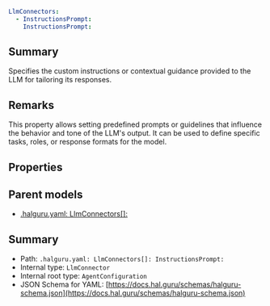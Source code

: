 <!--
title: InstructionsPrompt
version: DEBUG
generated: true
date: 2025-04-06
node: This file is generated by the command-line program: `halguru manual --generate-docs`
-->


```yaml
LlmConnectors:
  - InstructionsPrompt:
    InstructionsPrompt:
```

## Summary

Specifies the custom instructions or contextual guidance provided to the LLM for tailoring its responses.

## Remarks

This property allows setting predefined prompts or guidelines that influence the behavior and tone of the LLM's output. It can be used to define specific tasks, roles, or response formats for the model.

## Properties


## Parent models

* [.halguru.yaml: LlmConnectors[]:]((halguru)-llmconnectors-list.md)
## Summary

* Path: `.halguru.yaml: LlmConnectors[]: InstructionsPrompt:`
* Internal type: `LlmConnector`
* Internal root type: `AgentConfiguration`
* JSON Schema for YAML: [https://docs.hal.guru/schemas/halguru-schema.json](https://docs.hal.guru/schemas/halguru-schema.json)
